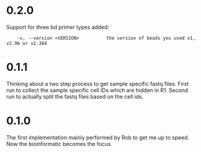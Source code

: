 # 0.2.0

Support for three bd primer types added:
```
    -v, --version <VERSION>          the version of beads you used v1, v2.96 or v2.384
```

# 0.1.1

Thinking about a two step process to get sample specific fastq files.
First run to collect the sample specific cell IDs which are hidden in R1.
Second run to actually split the fastq files based on the cell ids.

# 0.1.0

The first implementation mainly performed by Rob to get me up to speed.
Now the bioinformatic becomes the focus.
